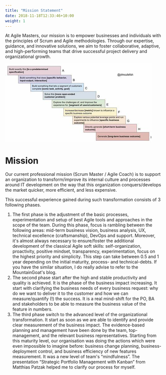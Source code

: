 ```yaml
---
title: "Mission Statement"
date: 2018-11-18T12:33:46+10:00
weight: 1
---
```


At Agile Masters, our mission is to empower businesses and individuals with the principles of Scrum and Agile methodologies. Through our expertise, guidance, and innovative solutions, we aim to foster collaborative, adaptive, and high-performing teams that drive successful project delivery and organizational growth.

![Accounting Services](/images/OIP.jpg)

# Mission

Our current professional mission (Scrum Master / Agile Coach) is to support an organization to transform/improve its internal culture and processes around IT development on the way that this organization conquers/develops the market quicker, more efficient, and less expensive.

This successful experience gained during such transformation consists of 3 following phases.

1. The first phase is the adjustment of the basic processes, experimentation and setup of best Agile tools and approaches in the scope of the team. During this phase, focus is rambling between the following areas: mid-term business vision, business analysis, UX, technical excellence (craftsmanship), DevOps and support. Moreover, it's almost always necessary to ensure/foster the additional development of the classical Agile soft skills: self-organization, proactivity, positive mindset, transparency, experimentation, focus on the highest priority and simplicity. This step can take between 0.5 and 1 year depending on the initial maturity, process- and technical-debts. If you have the similar situation, I do really advise to refer to the MountainGoat's blog.
2. The second phase start after the high and stable productivity and quality is achieved. It is the phase of the business impact increasing. It start with clarifying the business needs of every business request: why do we want to deliver it to the customer and how we can measure/quantify (!) the success. It is a real mind-shift for the PO, BA and stakeholders to be able to measure the business value of the feature in numbers.
3. The third phase switch to the advanced level of the organizational transformation. It start as soon as we are able to identify and provide clear measurement of the business impact. The evidence-based planning and management have been done by the team, top-management, and the relevant business representatives. Starting from this maturity level, our organisation was doing the actions which were even impossible to imagine before: business change planning, business-deployment control, and business efficiency of new features measurement. It was a new level of team's “mindfulness”.  The presentation “Strategic Portfolio Management with Kanban” from Matthias Patzak helped me to clarify our process for myself.

